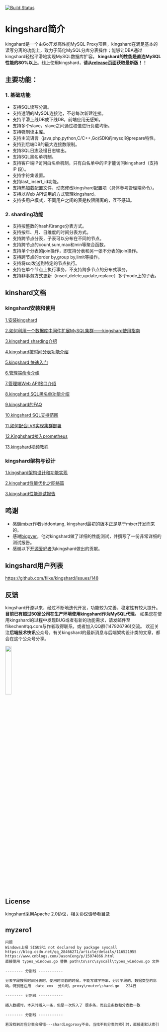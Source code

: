 [![Build Status](https://travis-ci.org/flike/kingshard.svg?branch=master)](https://travis-ci.org/flike/kingshard)

# kingshard简介

kingshard是一个由Go开发高性能MySQL Proxy项目，kingshard在满足基本的读写分离的功能上，致力于简化MySQL分库分表操作；能够让DBA通过kingshard轻松平滑地实现MySQL数据库扩容。 **kingshard的性能是直连MySQL性能的80%以上**。线上使用kingshard，**请从[release页面](https://github.com/flike/kingshard/releases)获取最新版！！**

## 主要功能：

### 1. 基础功能

- 支持SQL读写分离。
- 支持透明的MySQL连接池，不必每次新建连接。
- 支持平滑上线DB或下线DB，前端应用无感知。
- 支持多个slave，slave之间通过权值进行负载均衡。
- 支持强制读主库。
- 支持主流语言（java,php,python,C/C++,Go)SDK的mysql的prepare特性。
- 支持到后端DB的最大连接数限制。
- 支持SQL日志及慢日志输出。
- 支持SQL黑名单机制。
- 支持客户端IP访问白名单机制，只有白名单中的IP才能访问kingshard（支持IP 段）。
- 支持字符集设置。
- 支持last_insert_id功能。
- 支持热加载配置文件，动态修改kingshard配置项（具体参考管理端命令）。
- 支持以Web API调用的方式管理kingshard。
- 支持多用户模式，不同用户之间的表是权限隔离的，互不感知。

### 2. sharding功能

- 支持按整数的hash和range分表方式。
- 支持按年、月、日维度的时间分表方式。
- 支持跨节点分表，子表可以分布在不同的节点。
- 支持跨节点的count,sum,max和min等聚合函数。
- 支持单个分表的join操作，即支持分表和另一张不分表的join操作。
- 支持跨节点的order by,group by,limit等操作。
- 支持将sql发送到特定的节点执行。
- 支持在单个节点上执行事务，不支持跨多节点的分布式事务。
- 支持非事务方式更新（insert,delete,update,replace）多个node上的子表。

## kinshard文档

### kingshard安装和使用

[1.安装kingshard](./doc/KingDoc/kingshard_install_document.md)

[2.如何利用一个数据库中间件扩展MySQL集群——kingshard使用指南](./doc/KingDoc/how_to_use_kingshard.md)

[3.kingshard sharding介绍](./doc/KingDoc/kingshard_sharding_introduce.md)

[4.kingshard按时间分表功能介绍](./doc/KingDoc/kingshard_date_sharding.md)

[5.kingshard 快速入门](./doc/KingDoc/kingshard_quick_try.md)

[6.管理端命令介绍](./doc/KingDoc/admin_command_introduce.md)

[7.管理端Web API接口介绍](./doc/KingDoc/kingshard_admin_api.md)

[8.kingshard SQL黑名单功能介绍](./doc/KingDoc/sql_blacklist_introduce.md)

[9.kingshard的FAQ](./doc/KingDoc/function_FAQ.md)

[10.kingshard SQL支持范围](./doc/KingDoc/kingshard_support_sql.md)

[11.如何配合LVS实现集群部署](./doc/KingDoc/how_to_use_lvs.md)

[12.Kinghshard接入prometheus](./doc/KingDoc/prometheus.md)

[13.kingshard视频教程](https://www.imooc.com/learn/1078)

### kingshard架构与设计

[1.kingshard架构设计和功能实现](./doc/KingDoc/architecture_of_kingshard_CN.md)

[2.kingshard性能优化之网络篇](./doc/KingDoc/kingshard_performance_profiling.md)

[3.kingshard性能测试报告](./doc/KingDoc/kingshard_performance_test.md)
## 鸣谢
- 感谢[mixer](https://github.com/siddontang/mixer)作者siddontang, kingshard最初的版本正是基于mixer开发而来的。
- 感谢[bigpyer](https://github.com/bigpyer)，他对kingshard做了详细的性能测试，并撰写了一份非常详细的测试报告。
- 感谢以下[开源爱好者](https://github.com/flike/kingshard/graphs/contributors)为kingshard做出的贡献。

## kingshard用户列表

https://github.com/flike/kingshard/issues/148

## 反馈
kingshard开源以来，经过不断地迭代开发，功能较为完善，稳定性有较大提升。 **目前已有超过50家公司在生产环境使用kingshard作为MySQL代理。** 如果您在使用kingshard的过程中发现BUG或者有新的功能需求，请发邮件至flikechen#qq.com与作者取得联系，或者加入QQ群(147926796)交流。
欢迎关注**后端技术快讯**公众号，有关kingshard的最新消息与后端架构设计类的文章，都会在这个公众号分享。

<img src="./doc/KingDoc/wechat_pic.png" width="20%" height="20%">

## License

kingshard采用Apache 2.0协议，相关协议请参看[目录](./doc/License)

## myzero1
```
问题
Windows上报 SIGUSR1 not declared by package syscall
https://blog.csdn.net/qq_28466271/article/details/116521955
https://www.cnblogs.com/JasonCeng/p/15074866.html
直接使用 types_windows.go 替换 path\to\src\syscall\types_windows.go 文件

-------- 分割线 -----------

分表字段按照时间分表时，使用时间戳的时候，不能写成字符串，分片字段的，数据类型的影响，特别是在用  date_xxx  分片时，proxy\router\shard.go 	224行

-------- 分割线 -----------

插入数据时，本来时插入一条，但是一次传入了 很多条，而且总条数和分表数一致

-------- 分割线 -----------

若没找到对应分表会报错---shardingproxy不会，当找不到分表的索引时，直接走默认索引




```